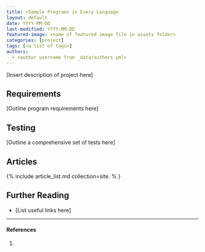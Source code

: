 ```yaml
---
title: <Sample Program> in Every Language
layout: default
date: YYYY-MM-DD
last-modified: YYYY-MM-DD
featured-image: <name of featured image file in assets folder>
categories: [project]
tags: [<a list of tags>]
authors:
  - <author username from _data/authors.yml>
---
```


[Insert description of project here]

## Requirements

[Outline program requirements here]

## Testing

[Outline a comprehensive set of tests here]

## Articles

{% include article_list.md collection=site.<name of project> % }

## Further Reading

- [List useful links here]

---

#### References

1. <some IEEE reference>
